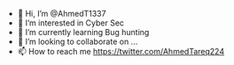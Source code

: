 - 👋 Hi, I’m @AhmedT1337
- 👀 I’m interested in Cyber Sec
- 🌱 I’m currently learning Bug hunting
- 💞️ I’m looking to collaborate on ...
- 📫 How to reach me https://twitter.com/AhmedTareq224

<!---
AhmedTareq2050/AhmedTareq2050 is a ✨ special ✨ repository because its `README.md` (this file) appears on your GitHub profile.
You can click the Preview link to take a look at your changes.
--->
